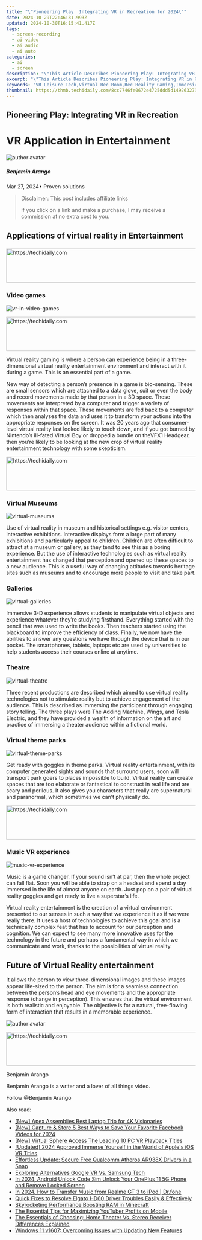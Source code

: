 ```yaml
---
title: "\"Pioneering Play  Integrating VR in Recreation for 2024\""
date: 2024-10-29T22:46:31.993Z
updated: 2024-10-30T16:15:41.417Z
tags: 
  - screen-recording
  - ai video
  - ai audio
  - ai auto
categories: 
  - ai
  - screen
description: "\"This Article Describes Pioneering Play: Integrating VR in Recreation for 2024\""
excerpt: "\"This Article Describes Pioneering Play: Integrating VR in Recreation for 2024\""
keywords: "VR Leisure Tech,Virtual Rec Room,Rec Reality Gaming,Immersive Fun Play,VR Entertainment,Innovative Playtime,Digital Gamescape"
thumbnail: https://thmb.techidaily.com/8cc7746fe0672e4725ddd5d1492632738fafd136f8e04394f483f1432a572415.png
---
```


## Pioneering Play: Integrating VR in Recreation

# VR Application in Entertainment

![author avatar](https://images.wondershare.com/filmora/article-images/benjamin-arango-author.jpg)

##### Benjamin Arango

 Mar 27, 2024• Proven solutions

>  Disclaimer: This post includes affiliate links
>
>  If you click on a link and make a purchase, I may receive a commission at no extra cost to you.
>

## Applications of virtual reality in Entertainment

###

<!-- affiliate ads begin -->
<a href="https://aligracehair.sjv.io/c/5597632/2080317/19272" target="_top" id="2080317">
  <img src="//a.impactradius-go.com/display-ad/19272-2080317" border="0" alt="https://techidaily.com" width="728" height="90"/>
</a>
<img height="0" width="0" src="https://aligracehair.sjv.io/i/5597632/2080317/19272" style="position:absolute;visibility:hidden;" border="0" />
<!-- affiliate ads end -->

### Video games

![vr-in-video-games](https://images.wondershare.com/filmora/article-images/vr-in-video-games.jpg)

<!-- affiliate ads begin -->
<a href="https://aligracehair.sjv.io/c/5597632/1880931/19272" target="_top" id="1880931">
  <img src="//a.impactradius-go.com/display-ad/19272-1880931" border="0" alt="https://techidaily.com" width="728" height="90"/>
</a>
<img height="0" width="0" src="https://aligracehair.sjv.io/i/5597632/1880931/19272" style="position:absolute;visibility:hidden;" border="0" />
<!-- affiliate ads end -->

 Virtual reality gaming is where a person can experience being in a three-dimensional virtual reality entertainment environment and interact with it during a game. This is an essential part of a game.

 New way of detecting a person’s presence in a game is bio-sensing. These are small sensors which are attached to a data glove, suit or even the body and record movements made by that person in a 3D space. These movements are interpreted by a computer and trigger a variety of responses within that space. These movements are fed back to a computer which then analyses the data and uses it to transform your actions into the appropriate responses on the screen. It was 20 years ago that consumer-level virtual reality last looked likely to touch down, and if you got burned by Nintendo’s ill-fated Virtual Boy or dropped a bundle on theVFX1 Headgear, then you’re likely to be looking at the new crop of virtual reality entertainment technology with some skepticism.

<!-- affiliate ads begin -->
<a href="https://ursime.pxf.io/c/5597632/2136545/16384" target="_top" id="2136545">
  <img src="//a.impactradius-go.com/display-ad/16384-2136545" border="0" alt="https://techidaily.com" width="728" height="90"/>
</a>
<img height="0" width="0" src="https://ursime.pxf.io/i/5597632/2136545/16384" style="position:absolute;visibility:hidden;" border="0" />
<!-- affiliate ads end -->

### Virtual Museums

![virtual-museums](https://images.wondershare.com/filmora/article-images/virtual-museums.jpg)

 Use of virtual reality in museum and historical settings e.g. visitor centers, interactive exhibitions. Interactive displays form a large part of many exhibitions and particularly appeal to children. Children are often difficult to attract at a museum or gallery, as they tend to see this as a boring experience. But the use of interactive technologies such as virtual reality entertainment has changed that perception and opened up these spaces to a new audience. This is a useful way of changing attitudes towards heritage sites such as museums and to encourage more people to visit and take part.

### Galleries

![virtual-galleries](https://images.wondershare.com/filmora/article-images/virtual-galleries.png)

 Immersive 3-D experience allows students to manipulate virtual objects and experience whatever they’re studying firsthand. Everything started with the pencil that was used to write the books. Then teachers started using the blackboard to improve the efficiency of class. Finally, we now have the abilities to answer any questions we have through the device that is in our pocket. The smartphones, tablets, laptops etc are used by universities to help students access their courses online at anytime.

### Theatre

![virtual-theatre](https://images.wondershare.com/filmora/article-images/virtual-theatre.jpg)

 Three recent productions are described which aimed to use virtual reality technologies not to stimulate reality but to achieve engagement of the audience. This is described as immersing the participant through engaging story telling. The three plays were The Adding Machine, Wings, and Tesla Electric, and they have provided a wealth of information on the art and practice of immersing a theater audience within a fictional world.

### Virtual theme parks

![virtual-theme-parks](https://images.wondershare.com/filmora/article-images/virtual-theme-parks.jpg)

 Get ready with goggles in theme parks. Virtual reality entertainment, with its computer generated sights and sounds that surround users, soon will transport park goers to places impossible to build. Virtual reality can create spaces that are too elaborate or fantastical to construct in real life and are scary and perilous. It also gives you characters that really are supernatural and paranormal, which sometimes we can’t physically do.

<!-- affiliate ads begin -->
<a href="https://appsumo.8odi.net/c/5597632/2087484/7443" target="_top" id="2087484">
  <img src="//a.impactradius-go.com/display-ad/7443-2087484" border="0" alt="https://techidaily.com" width="728" height="90"/>
</a>
<img height="0" width="0" src="https://appsumo.8odi.net/i/5597632/2087484/7443" style="position:absolute;visibility:hidden;" border="0" />
<!-- affiliate ads end -->

### Music VR experience

![music-vr-experience](https://images.wondershare.com/filmora/article-images/music-vr-experience.jpg)

 Music is a game changer. If your sound isn’t at par, then the whole project can fall flat. Soon you will be able to strap on a headset and spend a day immersed in the life of almost anyone on earth. Just pop on a pair of virtual reality goggles and get ready to live a superstar’s life.

 Virtual reality entertainment is the creation of a virtual environment presented to our senses in such a way that we experience it as if we were really there. It uses a host of technologies to achieve this goal and is a technically complex feat that has to account for our perception and cognition. We can expect to see many more innovative uses for the technology in the future and perhaps a fundamental way in which we communicate and work, thanks to the possibilities of virtual reality.

## Future of Virtual Reality entertainment

 It allows the person to view three-dimensional images and these images appear life-sized to the person. The aim is for a seamless connection between the person’s head and eye movements and the appropriate response (change in perception). This ensures that the virtual environment is both realistic and enjoyable. The objective is for a natural, free-flowing form of interaction that results in a memorable experience.

![author avatar](https://images.wondershare.com/filmora/article-images/benjamin-arango-author.jpg)

<!-- affiliate ads begin -->
<a href="https://ephamedtechinc.pxf.io/c/5597632/2137211/26400" target="_top" id="2137211">
  <img src="//a.impactradius-go.com/display-ad/26400-2137211" border="0" alt="https://techidaily.com" width="728" height="90"/>
</a>
<img height="0" width="0" src="https://ephamedtechinc.pxf.io/i/5597632/2137211/26400" style="position:absolute;visibility:hidden;" border="0" />
<!-- affiliate ads end -->

Benjamin Arango

Benjamin Arango is a writer and a lover of all things video.

Follow @Benjamin Arango


<ins class="adsbygoogle"
     style="display:block"
     data-ad-format="autorelaxed"
     data-ad-client="ca-pub-7571918770474297"
     data-ad-slot="1223367746"></ins>



<ins class="adsbygoogle"
     style="display:block"
     data-ad-client="ca-pub-7571918770474297"
     data-ad-slot="8358498916"
     data-ad-format="auto"
     data-full-width-responsive="true"></ins>


<span class="atpl-alsoreadstyle">Also read:</span>
<div><ul>
<li><a href="https://fox-friendly.techidaily.com/new-apex-assemblies-best-laptop-trio-for-4k-visionaries/"><u>[New] Apex Assemblies Best Laptop Trio for 4K Visionaries</u></a></li>
<li><a href="https://facebook-clips.techidaily.com/new-capture-and-store-5-best-ways-to-save-your-favorite-facebook-videos-for-2024/"><u>[New] Capture & Store 5 Best Ways to Save Your Favorite Facebook Videos for 2024</u></a></li>
<li><a href="https://fox-friendly.techidaily.com/new-virtual-sphere-access-the-leading-10-pc-vr-playback-titles/"><u>[New] Virtual Sphere Access The Leading 10 PC VR Playback Titles</u></a></li>
<li><a href="https://fox-friendly.techidaily.com/updated-2024-approved-immerse-yourself-in-the-world-of-apples-ios-vr-titles/"><u>[Updated] 2024 Approved Immerse Yourself in the World of Apple's iOS VR Titles</u></a></li>
<li><a href="https://driver-download.techidaily.com/1722974817020-effortless-update-secure-free-qualcomm-atheros-ar938x-drivers-in-a-snap/"><u>Effortless Update: Secure Free Qualcomm Atheros AR938X Drivers in a Snap</u></a></li>
<li><a href="https://fox-friendly.techidaily.com/exploring-alternatives-google-vr-vs-samsung-tech/"><u>Exploring Alternatives Google VR Vs. Samsung Tech</u></a></li>
<li><a href="https://sim-unlock.techidaily.com/in-2024-android-unlock-code-sim-unlock-your-oneplus-11-5g-phone-and-remove-locked-screen-by-drfone-android/"><u>In 2024, Android Unlock Code Sim Unlock Your OnePlus 11 5G Phone and Remove Locked Screen</u></a></li>
<li><a href="https://android-transfer.techidaily.com/in-2024-how-to-transfer-music-from-realme-gt-3-to-ipod-drfone-by-drfone-transfer-from-android-transfer-from-android/"><u>In 2024, How to Transfer Music from Realme GT 3 to iPod | Dr.fone</u></a></li>
<li><a href="https://hardware-updates.techidaily.com/quick-fixes-to-resolve-elgato-hd60-driver-troubles-easily-and-effectively/"><u>Quick Fixes to Resolve Elgato HD60 Driver Troubles Easily & Effectively</u></a></li>
<li><a href="https://remote-screen-capture.techidaily.com/skyrocketing-performance-boosting-ram-in-minecraft/"><u>Skyrocketing Performance Boosting RAM in Minecraft</u></a></li>
<li><a href="https://youtube-lab.techidaily.com/ssential-tips-for-maximizing-youtuber-profits-on-mobile/"><u>The Essential Tips for Maximizing YouTuber Profits on Mobile</u></a></li>
<li><a href="https://tech-renaissance.techidaily.com/the-essentials-of-choosing-home-theater-vs-stereo-receiver-differences-explained/"><u>The Essentials of Choosing: Home Theater Vs. Stereo Receiver Differences Explained</u></a></li>
<li><a href="https://common-error.techidaily.com/windows-11-v1607-overcoming-issues-with-updating-new-features/"><u>Windows 11 v1607: Overcoming Issues with Updating New Features</u></a></li>
</ul></div>

